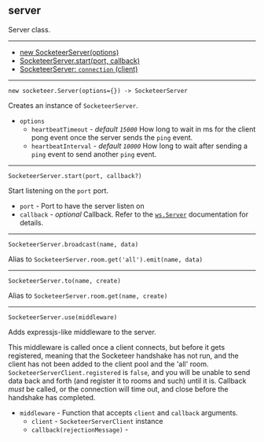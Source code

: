 server
---

Server class.

---

- [new SocketeerServer(options)](#SocketeerServer)
- [SocketeerServer.start(port, callback)](#SocketeerServer-start)
- [SocketeerServer: `connection` (client)](#SocketeerServer-event-connection)

---

<a name="SocketeerServer"></a>
`new socketeer.Server(options={}) -> SocketeerServer`

Creates an instance of `SocketeerServer`.

- `options`
    + `heartbeatTimeout` - *default `15000`* How long to wait in ms for the client pong event once the server sends the `ping` event.
    + `heartbeatInterval` - *default `10000`* How long to wait after sending a `ping` event to send another `ping` event.

---

<a name="SocketeerServer-start"></a>
`SocketeerServer.start(port, callback?)`

Start listening on the `port` port.

- `port` - Port to have the server listen on
- `callback` - *optional* Callback. Refer to the [`ws.Server`](https://github.com/websockets/ws/blob/master/doc/ws.md#new-wsserveroptions-callback) documentation for details.

---

<a name="SocketeerServer-broadcast"></a>
`SocketeerServer.broadcast(name, data)`

Alias to `SocketeerServer.room.get('all').emit(name, data)`

---

<a name="SocketeerServer-to"></a>
`SocketeerServer.to(name, create)`

Alias to `SocketeerServer.room.get(name, create)`

---

<a name="SocketeerServer-use"></a>
`SocketeerServer.use(middleware)`

Adds expressjs-like middleware to the server.

This middleware is called once a client connects, but before it gets registered, meaning that the Socketeer handshake has not run, and the client has not been added to the client pool and the 'all' room. `SocketeerServerClient.registered` is `false`, and you will be unable to send data back and forth (and register it to rooms and such) until it is. Callback *must* be called, or the connection will time out, and close before the handshake has completed.

- `middleware` - Function that accepts `client` and `callback` arguments.
    + `client` - `SocketeerServerClient` instance
    + `callback(rejectionMessage)` - 